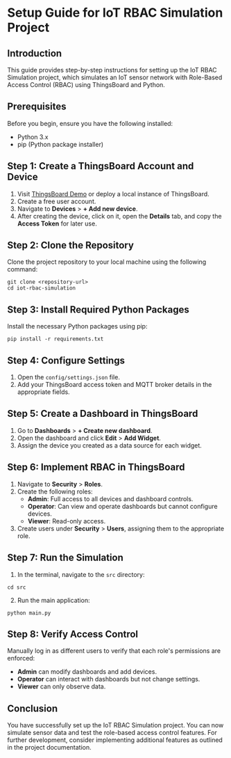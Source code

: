 # Setup Guide for IoT RBAC Simulation Project

## Introduction
This guide provides step-by-step instructions for setting up the IoT RBAC Simulation project, which simulates an IoT sensor network with Role-Based Access Control (RBAC) using ThingsBoard and Python.

## Prerequisites
Before you begin, ensure you have the following installed:
- Python 3.x
- pip (Python package installer)

## Step 1: Create a ThingsBoard Account and Device
1. Visit [ThingsBoard Demo](https://demo.thingsboard.io) or deploy a local instance of ThingsBoard.
2. Create a free user account.
3. Navigate to **Devices** > **+ Add new device**.
4. After creating the device, click on it, open the **Details** tab, and copy the **Access Token** for later use.

## Step 2: Clone the Repository
Clone the project repository to your local machine using the following command:
```
git clone <repository-url>
cd iot-rbac-simulation
```

## Step 3: Install Required Python Packages
Install the necessary Python packages using pip:
```
pip install -r requirements.txt
```

## Step 4: Configure Settings
1. Open the `config/settings.json` file.
2. Add your ThingsBoard access token and MQTT broker details in the appropriate fields.

## Step 5: Create a Dashboard in ThingsBoard
1. Go to **Dashboards** > **+ Create new dashboard**.
2. Open the dashboard and click **Edit** > **Add Widget**.
3. Assign the device you created as a data source for each widget.

## Step 6: Implement RBAC in ThingsBoard
1. Navigate to **Security** > **Roles**.
2. Create the following roles:
   - **Admin**: Full access to all devices and dashboard controls.
   - **Operator**: Can view and operate dashboards but cannot configure devices.
   - **Viewer**: Read-only access.
3. Create users under **Security** > **Users**, assigning them to the appropriate role.

## Step 7: Run the Simulation
1. In the terminal, navigate to the `src` directory:
```
cd src
```
2. Run the main application:
```
python main.py
```

## Step 8: Verify Access Control
Manually log in as different users to verify that each role's permissions are enforced:
- **Admin** can modify dashboards and add devices.
- **Operator** can interact with dashboards but not change settings.
- **Viewer** can only observe data.

## Conclusion
You have successfully set up the IoT RBAC Simulation project. You can now simulate sensor data and test the role-based access control features. For further development, consider implementing additional features as outlined in the project documentation.
